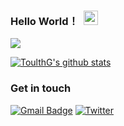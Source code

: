 ### Hello World！ &nbsp;<img src="https://github.com/TheDudeThatCode/TheDudeThatCode/blob/master/Assets/Earth.gif" width="23px">
[![](https://count.getloli.com/get/@ToulthG?theme=rule34)](https://count.getloli.com)


[![ToulthG's github stats](https://github-readme-stats.vercel.app/api?username=ToulthG&show_icons=true&theme=omni)](https://github.com/anuraghazra/github-readme-stats)

### Get in touch    
[![Gmail Badge](https://img.shields.io/badge/-gmail-c14438?style=for-the-badge&logo=Gmail&logoColor=ffffff)](mailto:gxf1034512354@gmail.com) 
[![Twitter](https://img.shields.io/badge/twitter-1DA1F2.svg?style=for-the-badge&logo=twitter&logoColor=ffffff)](https://twitter.com/GToulth)
